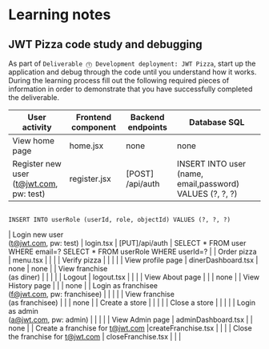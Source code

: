 # Learning notes

## JWT Pizza code study and debugging

As part of `Deliverable ⓵ Development deployment: JWT Pizza`, start up the application and debug through the code until you understand how it works. During the learning process fill out the following required pieces of information in order to demonstrate that you have successfully completed the deliverable.

| User activity                                       | Frontend component | Backend endpoints | Database SQL |
| --------------------------------------------------- | ------------------ | ----------------- | ------------ |
| View home page                                      |   home.jsx         |      none         |    none      |
| Register new user<br/>(t@jwt.com, pw: test)         |   register.jsx     |  [POST] /api/auth | INSERT INTO user (name, email,password) VALUES (?, ?, ?)
                                                                                                 INSERT INTO userRole (userId, role, objectId) VALUES (?, ?, ?)
| Login new user<br/>(t@jwt.com, pw: test)            |     login.tsx      |  [PUT]/api/auth   | SELECT * FROM user WHERE email=?
                                                                                                 SELECT * FROM userRole WHERE userId=? |
| Order pizza                                         |     menu.tsx       |                   |              |
| Verify pizza                                        |                    |                   |              |
| View profile page                                   | dinerDashboard.tsx |      none         |    none      |
| View franchise<br/>(as diner)                       |                    |                   |              |
| Logout                                              |    logout.tsx      |                   |              |
| View About page                                     |                    |                   |     none     |
| View History page                                   |                    |                   |     none     |
| Login as franchisee<br/>(f@jwt.com, pw: franchisee) |                    |                   |              |
| View franchise<br/>(as franchisee)                  |                    |                   |      none    |
| Create a store                                      |                    |                   |              |
| Close a store                                       |                    |                   |              |
| Login as admin<br/>(a@jwt.com, pw: admin)           |                    |                   |              |
| View Admin page                                     | adminDashboard.tsx |                   |    none      |
| Create a franchise for t@jwt.com                    |createFranchise.tsx |                   |              |
| Close the franchise for t@jwt.com                   | closeFranchise.tsx |                   |              |

